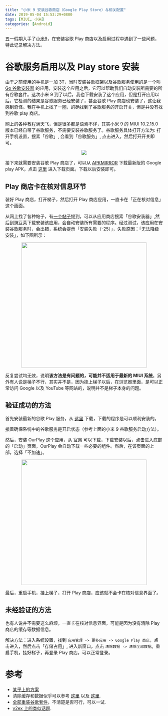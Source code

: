 ```yaml
---
title: "小米 9 安装谷歌商店（Google Play Store）与相关配置"
date: 2019-05-04 15:53:29+0800
tags: [MIUI, 小米]
categories: [Android]
---
```


五一假期入手了[小米9](https://zh.wikipedia.org/wiki/%E5%B0%8F%E7%B1%B39)，在安装谷歌 Play 商店以及启用过程中遇到了一些问题，特此记录解决方法。

<!--more-->

# 谷歌服务启用以及 Play store 安装

由于之前使用的手机是一加 3T，当时安装谷歌框架以及谷歌服务使用的是一个叫 [Go 谷歌安装器](https://www.coolapk.com/apk/com.goplaycn.googleinstall) 的应用，安装这个应用之后，它可以帮助我们自动安装所需要的所有谷歌套件。这次小米 9 到了以后，我也下载安装了这个应用，但是打开应用以后，它检测的结果是谷歌服务已经安装了，甚至谷歌 Play 商店也安装了，这让我感到奇怪。我在手机上找了一圈，的确找到了谷歌服务的开启开关，但是并没有找到谷歌 play 商店。

网上的各种教程满天飞，但是很多都是语焉不详，其实小米 9 的 MIUI 10.2.15.0 版本已经自带了谷歌服务，不需要安装谷歌服务了。谷歌服务具体打开方法为: 打开手机设置，搜素「谷歌」, 会看到「谷歌服务」, 点击进入，然后打开开关即可。

<p align="center">
<img src="https://blog-resource-1257868508.file.myqcloud.com/resize_out.png">
</p>

接下来就需要安装谷歌 Play 商店了，可以从 [APKMIRROR](https://www.apkmirror.com/) 下载最新版的 Google play APK，点击 [这里](https://www.apkmirror.com/apk/google-inc/google-play-store/google-play-store-19-3-25-release/) 进入下载页面。下载以后安装即可。


## Play 商店卡在核对信息环节

装好 Play 商店，打开梯子，然后打开 Play 商店应用，一直卡在「正在核对信息」这个画面。

从网上找了各种帖子，有[一个帖子](https://www.xxshell.com/528.html)提到，可以从应用商店搜索「谷歌安装器」,然后到豌豆荚下载安装该应用，会自动安装所有需要的程序。经过测试，该应用在安装谷歌服务时，会出错，系统会提示「安装失败（-25）」，失败原因：「无法降级安装」，如下图所示：

<p align="center">
<img src="https://blog-resource-1257868508.file.myqcloud.com/20190504170612.jpeg" width="400">
</p>

反复尝试均无效，说明**该方法是有问题的，可能并不适用于最新的 MIUI 系统**。另外有人说是梯子不行，其实并不是，因为挂上梯子以后，在浏览器里面，是可以正常访问 Google 以及 YouTube 等网站的，说明并不是梯子本身的问题。

## 验证成功的方法

首先安装最新的谷歌 Play 服务，从 [这里](https://www.apkmirror.com/apk/google-inc/google-play-services/google-play-services-20-06-76-release/) 下载，下载的程序是可以顺利安装的。

接着确保系统中的谷歌服务是开启状态（参考上面的小米 9 谷歌服务启动方法）。

然后，安装 OurPlay 这个应用，从 [官网](https://www.ourplay.net/download) 可以下载，下载安装以后，点击进入底部的「启动」页面，OurPlay 会自动下载一些必要的组件。然后，在该页面的上部，选择「不加速」。

<p align="center">
<img src="https://blog-resource-1257868508.file.myqcloud.com/Screenshot_20190504171752.jpg" width="400">
</p>

最后，重启手机，挂上梯子，打开 Play 商店，应该就不会卡在核对信息界面了。

## 未经验证的方法

也有人说并不需要这么麻烦，一直卡在核对信息界面，可能是因为没有清除 Play 商店的缓存等数据信息。

解决方法：进入系统设置，找到 `应用管理 -> 更多应用 -> Google Play 商店`，点击进入，然后点击「存储占用」, 进入新窗口，点击 `清除数据 -> 清除全部数据`。重启手机，挂好梯子，再登录 Play 商店，可以正常登录。

# 参考

+ [某乎上的方案](https://www.zhihu.com/question/48890950/answer/129175421)
+ 清除缓存和数据似乎可以参考 [这里](http://www.miui.com/thread-22507527-1-1.html) 以及 [这里](http://www.miui.com/thread-22479169-3-1.html).
+ [全部重装谷歌套件](http://www.miui.com/thread-18876132-1-1.html)，不清楚是否可行，可以一试.
+ [v2ex 上的类似话题](https://www.v2ex.com/t/548616).
